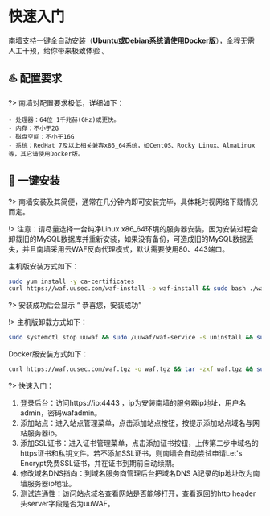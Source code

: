 # 快速入门
南墙支持一键全自动安装（**Ubuntu或Debian系统请使用Docker版**），全程无需人工干预，给你带来极致体验 。



##  :hotsprings: 配置要求 <!-- {docsify-ignore} -->
?> 南墙对配置要求极低，详细如下：

  ```
  - 处理器：64位 1千兆赫(GHz)或更快。
  - 内存：不小于2G
  - 磁盘空间：不小于16G
  - 系统：RedHat 7及以上相关兼容x86_64系统，如CentOS、Rocky Linux、AlmaLinux等，其它请使用Docker版。
  ```



## :rocket: 一键安装 <!-- {docsify-ignore} -->
?> 南墙安装及其简便，通常在几分钟内即可安装完毕，具体耗时视网络下载情况而定。

!> 注意：请尽量选择一台纯净Linux x86_64环境的服务器安装，因为安装过程会卸载旧的MySQL数据库并重新安装，如果没有备份，可造成旧的MySQL数据丢失，并且南墙采用云WAF反向代理模式，默认需要使用80、443端口。

主机版安装方式如下：

```bash
sudo yum install -y ca-certificates
curl https://waf.uusec.com/waf-install -o waf-install && sudo bash ./waf-install && rm -f ./waf-install
```

?> 安装成功后会显示 “ 恭喜您，安装成功”

!> 主机版卸载方式如下：

```bash
sudo systemctl stop uuwaf && sudo /uuwaf/waf-service -s uninstall && sudo rm -rf /uuwaf
```

Docker版安装方式如下： 
```bash
curl https://waf.uusec.com/waf.tgz -o waf.tgz && tar -zxf waf.tgz && sudo bash ./waf/uuwaf.sh
```

?> 快速入门：

1. 登录后台：访问https://ip:4443 ，ip为安装南墙的服务器ip地址，用户名admin，密码wafadmin。
2. 添加站点：进入站点管理菜单，点击添加站点按钮，按提示添加站点域名与网站服务器ip。
3. 添加SSL证书：进入证书管理菜单，点击添加证书按钮，上传第二步中域名的https证书和私钥文件。若不添加SSL证书，则南墙会自动尝试申请Let's Encrypt免费SSL证书，并在证书到期前自动续期。
4. 修改域名DNS指向：到域名服务商管理后台把域名DNS A记录的ip地址改为南墙服务器ip地址。
5. 测试连通性：访问站点域名查看网站是否能够打开，查看返回的http header头server字段是否为uuWAF。